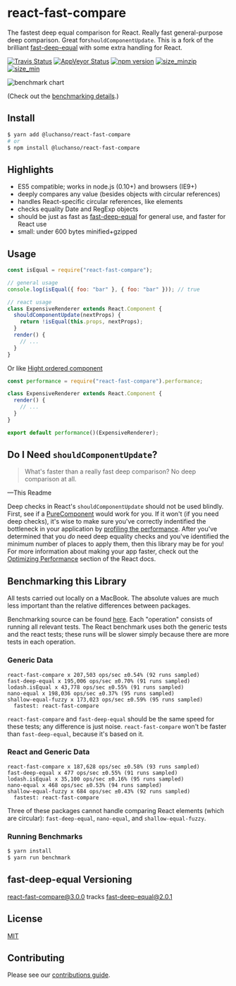 # react-fast-compare

The fastest deep equal comparison for React. Really fast general-purpose deep comparison.
Great for`shouldComponentUpdate`. This is a fork of the brilliant
[fast-deep-equal](https://github.com/epoberezkin/fast-deep-equal) with some
extra handling for React.

[![Travis Status][trav_img]][trav_site]
[![AppVeyor Status][appveyor_img]][appveyor_site]
[![npm version][npm_img]][npm_site]
[![size_minzip][size_minzip]][size_site]
[![size_min][size_min]][size_site]

![benchmark chart](assets/benchmarking.png "benchmarking chart")

(Check out the [benchmarking details](#benchmarking-this-library).)

## Install

```sh
$ yarn add @luchanso/react-fast-compare
# or
$ npm install @luchanso/react-fast-compare
```

## Highlights

- ES5 compatible; works in node.js (0.10+) and browsers (IE9+)
- deeply compares any value (besides objects with circular references)
- handles React-specific circular references, like elements
- checks equality Date and RegExp objects
- should be just as fast as [fast-deep-equal](https://github.com/epoberezkin/fast-deep-equal) for general use, and faster for React use
- small: under 600 bytes minified+gzipped

## Usage

```jsx
const isEqual = require("react-fast-compare");

// general usage
console.log(isEqual({ foo: "bar" }, { foo: "bar" })); // true

// react usage
class ExpensiveRenderer extends React.Component {
  shouldComponentUpdate(nextProps) {
    return !isEqual(this.props, nextProps);
  }
  render() {
    // ...
  }
}
```

Or like [Hight ordered component](https://reactjs.org/docs/higher-order-components.html)

```jsx
const performance = require("react-fast-compare").performance;

class ExpensiveRenderer extends React.Component {
  render() {
    // ...
  }
}

export default performance()(ExpensiveRenderer);
```

## Do I Need `shouldComponentUpdate`?

> What's faster than a really fast deep comparison? No deep comparison at all.

—This Readme

Deep checks in React's `shouldComponentUpdate` should not be used blindly.
First, see if a
[PureComponent](https://reactjs.org/docs/react-api.html#reactpurecomponent)
would work for you. If it won't (if you need deep checks), it's wise to make
sure you've correctly indentified the bottleneck in your application by
[profiling the performance](https://reactjs.org/docs/optimizing-performance.html#profiling-components-with-the-chrome-performance-tab).
After you've determined that you _do_ need deep equality checks and you've
identified the minimum number of places to apply them, then this library may
be for you! For more information about making your app faster, check out the
[Optimizing Performance](https://reactjs.org/docs/optimizing-performance.html)
section of the React docs.

## Benchmarking this Library

All tests carried out locally on a MacBook. The absolute values are much less
important than the relative differences between packages.

Benchmarking source can be found
[here](https://github.com/FormidableLabs/react-fast-compare/blob/master/node/tests.js).
Each "operation" consists of running all relevant tests. The React benchmark
uses both the generic tests and the react tests; these runs will be slower
simply because there are more tests in each operation.

### Generic Data

```
react-fast-compare x 207,503 ops/sec ±0.54% (92 runs sampled)
fast-deep-equal x 195,006 ops/sec ±0.70% (91 runs sampled)
lodash.isEqual x 43,778 ops/sec ±0.55% (91 runs sampled)
nano-equal x 198,036 ops/sec ±0.37% (95 runs sampled)
shallow-equal-fuzzy x 173,023 ops/sec ±0.59% (95 runs sampled)
  fastest: react-fast-compare
```

`react-fast-compare` and `fast-deep-equal` should be the same speed for these
tests; any difference is just noise. `react-fast-compare` won't be faster than
`fast-deep-equal`, because it's based on it.

### React and Generic Data

```
react-fast-compare x 187,628 ops/sec ±0.58% (93 runs sampled)
fast-deep-equal x 477 ops/sec ±0.55% (91 runs sampled)
lodash.isEqual x 35,100 ops/sec ±0.16% (95 runs sampled)
nano-equal x 468 ops/sec ±0.53% (94 runs sampled)
shallow-equal-fuzzy x 684 ops/sec ±0.43% (92 runs sampled)
  fastest: react-fast-compare
```

Three of these packages cannot handle comparing React elements (which are
circular): `fast-deep-equal`, `nano-equal`, and `shallow-equal-fuzzy`.

### Running Benchmarks

```sh
$ yarn install
$ yarn run benchmark
```

## fast-deep-equal Versioning

react-fast-compare@3.0.0 tracks fast-deep-equal@2.0.1

## License

[MIT](https://github.com/FormidableLabs/react-fast-compare/blob/readme/LICENSE)

## Contributing

Please see our [contributions guide](./CONTRIBUTING.md).

[trav_img]: https://api.travis-ci.org/FormidableLabs/react-fast-compare.svg
[trav_site]: https://travis-ci.org/FormidableLabs/react-fast-compare
[cov_img]: https://img.shields.io/coveralls/FormidableLabs/react-fast-compare.svg
[cov_site]: https://coveralls.io/r/FormidableLabs/react-fast-compare
[npm_img]: https://badge.fury.io/js/react-fast-compare.svg
[npm_site]: http://badge.fury.io/js/react-fast-compare
[appveyor_img]: https://ci.appveyor.com/api/projects/status/github/formidablelabs/react-fast-compare?branch=master&svg=true
[appveyor_site]: https://ci.appveyor.com/project/FormidableLabs/react-fast-compare
[size_min]: https://img.shields.io/bundlephobia/min/react-fast-compare.svg
[size_minzip]: https://img.shields.io/bundlephobia/minzip/react-fast-compare.svg
[size_site]: https://bundlephobia.com/result?p=react-fast-compare
